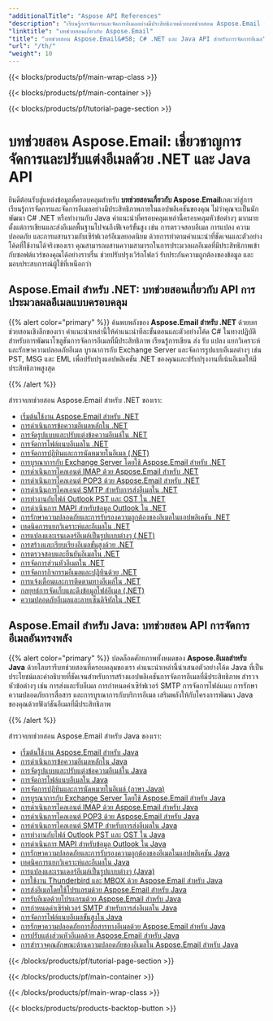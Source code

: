 ```yaml
---
"additionalTitle": "Aspose API References"
"description": "เรียนรู้การจัดการและจัดการอีเมลอย่างมีประสิทธิภาพด้วยบทช่วยสอน Aspose.Email ที่ครอบคลุมสำหรับ C# .NET และ Java เรียนรู้การเรียบเรียงอีเมล การแปลง ความปลอดภัย การแยกวิเคราะห์ และอื่นๆ เพื่อการพัฒนาแอปพลิเคชันที่มีประสิทธิภาพ"
"linktitle": "บทช่วยสอนเกี่ยวกับ Aspose.Email"
"title": "บทช่วยสอน Aspose.Email&#58; C# .NET และ Java API สำหรับการจัดการอีเมล"
"url": "/th/"
"weight": 10
---
```


{{< blocks/products/pf/main-wrap-class >}}

{{< blocks/products/pf/main-container >}}

{{< blocks/products/pf/tutorial-page-section >}}

# บทช่วยสอน Aspose.Email: เชี่ยวชาญการจัดการและปรับแต่งอีเมลด้วย .NET และ Java API

ยินดีต้อนรับสู่แหล่งข้อมูลที่ครอบคลุมสำหรับ **บทช่วยสอนเกี่ยวกับ Aspose.Email**เกตเวย์สู่การเรียนรู้การจัดการและจัดการอีเมลอย่างมีประสิทธิภาพภายในแอปพลิเคชันของคุณ ไม่ว่าคุณจะเป็นนักพัฒนา C# .NET หรือทำงานกับ Java คำแนะนำที่ครอบคลุมเหล่านี้ครอบคลุมหัวข้อต่างๆ มากมาย ตั้งแต่การเขียนและส่งอีเมลพื้นฐานไปจนถึงฟีเจอร์ขั้นสูง เช่น การตรวจสอบอีเมล การแปลง ความปลอดภัย และการผสานรวมกับเซิร์ฟเวอร์อีเมลยอดนิยม ด้วยการทำตามคำแนะนำที่ชัดเจนและตัวอย่างโค้ดที่ใช้งานได้จริงของเรา คุณสามารถผสานความสามารถในการประมวลผลอีเมลที่มีประสิทธิภาพเข้ากับซอฟต์แวร์ของคุณได้อย่างราบรื่น ช่วยปรับปรุงเวิร์กโฟลว์ รับประกันความถูกต้องของข้อมูล และมอบประสบการณ์ผู้ใช้ที่เหนือกว่า

## Aspose.Email สำหรับ .NET: บทช่วยสอนเกี่ยวกับ API การประมวลผลอีเมลแบบครอบคลุม

{{% alert color="primary" %}}
ค้นพบพลังของ **Aspose.Email สำหรับ .NET** ด้วยบทช่วยสอนเชิงลึกของเรา คำแนะนำเหล่านี้ให้คำแนะนำทีละขั้นตอนและตัวอย่างโค้ด C# ในทางปฏิบัติสำหรับการพัฒนาโซลูชันการจัดการอีเมลที่มีประสิทธิภาพ เรียนรู้การเขียน ส่ง รับ แปลง แยกวิเคราะห์ และรักษาความปลอดภัยอีเมล บูรณาการกับ Exchange Server และจัดการรูปแบบอีเมลต่างๆ เช่น PST, MSG และ EML เพื่อปรับปรุงแอปพลิเคชัน .NET ของคุณและปรับปรุงงานที่เน้นอีเมลให้มีประสิทธิภาพสูงสุด

{{% /alert %}}

สำรวจบทช่วยสอน Aspose.Email สำหรับ .NET ของเรา:
- [เริ่มต้นใช้งาน Aspose.Email สำหรับ .NET](./net/getting-started/)
- [การดำเนินการข้อความอีเมลหลักใน .NET](./net/email-message-operations/)
- [การจัดรูปแบบและปรับแต่งข้อความอีเมล์ใน .NET](./net/message-formatting-customization/)
- [การจัดการไฟล์แนบอีเมลใน .NET](./net/attachments-handling/)
- [การจัดการปฏิทินและการนัดหมายในอีเมล (.NET)](./net/calendar-appointments/)
- [การบูรณาการกับ Exchange Server โดยใช้ Aspose.Email สำหรับ .NET](./net/exchange-server-integration/)
- [การดำเนินการไคลเอนต์ IMAP ด้วย Aspose.Email สำหรับ .NET](./net/imap-client-operations/)
- [การดำเนินการไคลเอนต์ POP3 ด้วย Aspose.Email สำหรับ .NET](./net/pop3-client-operations/)
- [การดำเนินการไคลเอนต์ SMTP สำหรับการส่งอีเมลใน .NET](./net/smtp-client-operations/)
- [การทำงานกับไฟล์ Outlook PST และ OST ใน .NET](./net/outlook-pst-ost-operations/)
- [การดำเนินการ MAPI สำหรับข้อมูล Outlook ใน .NET](./net/mapi-operations/)
- [การรักษาความปลอดภัยและการรับรองความถูกต้องของอีเมลในแอปพลิเคชัน .NET](./net/security-authentication/)
- [เทคนิคการแยกวิเคราะห์และอีเมลใน .NET](./net/email-parsing-analysis/)
- [การแปลงและเรนเดอร์อีเมล์เป็นรูปแบบต่างๆ (.NET)](./net/email-conversion-rendering/)
- [การสร้างและเรียบเรียงอีเมลขั้นสูงด้วย .NET](./net/email-composition-and-creation/)
- [การตรวจสอบและยืนยันอีเมลใน .NET](./net/email-validation-and-verification/)
- [การจัดการส่วนหัวอีเมลใน .NET](./net/email-header-manipulation/)
- [การจัดการกิจกรรมอีเมลและปฏิทินด้วย .NET](./net/email-event-and-calendar-handling/)
- [การแจ้งเตือนและการติดตามทางอีเมล์ใน .NET](./net/email-notification-and-tracking/)
- [กลยุทธ์การจัดเก็บและดึงข้อมูลไฟล์อีเมล (.NET)](./net/email-file-storage-and-retrieval/)
- [ความปลอดภัยอีเมลและลายเซ็นดิจิทัลใน .NET](./net/email-security-and-signatures/)

## Aspose.Email สำหรับ Java: บทช่วยสอน API การจัดการอีเมลอันทรงพลัง

{{% alert color="primary" %}}
ปลดล็อคศักยภาพทั้งหมดของ **Aspose.อีเมลสำหรับ Java** ด้วยไลบรารีบทช่วยสอนที่ครอบคลุมของเรา คำแนะนำเหล่านี้นำเสนอตัวอย่างโค้ด Java ที่เป็นประโยชน์และคำอธิบายที่ชัดเจนสำหรับการสร้างแอปพลิเคชันการจัดการอีเมลที่มีประสิทธิภาพ สำรวจหัวข้อต่างๆ เช่น การส่งและรับอีเมล การกำหนดค่าเซิร์ฟเวอร์ SMTP การจัดการไฟล์แนบ การรักษาความปลอดภัยการสื่อสาร และการบูรณาการกับบริการอีเมล เสริมพลังให้กับโครงการพัฒนา Java ของคุณด้วยฟังก์ชันอีเมลที่มีประสิทธิภาพ

{{% /alert %}}

สำรวจบทช่วยสอน Aspose.Email สำหรับ Java ของเรา:
- [เริ่มต้นใช้งาน Aspose.Email สำหรับ Java](./java/getting-started/)
- [การดำเนินการข้อความอีเมลหลักใน Java](./java/email-message-operations/)
- [การจัดรูปแบบและปรับแต่งข้อความอีเมล์ใน Java](./java/message-formatting-customization/)
- [การจัดการไฟล์แนบอีเมลใน Java](./java/attachments-handling/)
- [การจัดการปฏิทินและการนัดหมายในอีเมล์ (ภาษา Java)](./java/calendar-appointments/)
- [การบูรณาการกับ Exchange Server โดยใช้ Aspose.Email สำหรับ Java](./java/exchange-server-integration/)
- [การดำเนินการไคลเอนต์ IMAP ด้วย Aspose.Email สำหรับ Java](./java/imap-client-operations/)
- [การดำเนินการไคลเอนต์ POP3 ด้วย Aspose.Email สำหรับ Java](./java/pop3-client-operations/)
- [การดำเนินการไคลเอนต์ SMTP สำหรับการส่งอีเมลใน Java](./java/smtp-client-operations/)
- [การทำงานกับไฟล์ Outlook PST และ OST ใน Java](./java/outlook-pst-ost-operations/)
- [การดำเนินการ MAPI สำหรับข้อมูล Outlook ใน Java](./java/mapi-operations/)
- [การรักษาความปลอดภัยและการรับรองความถูกต้องของอีเมลในแอปพลิเคชัน Java](./java/security-authentication/)
- [เทคนิคการแยกวิเคราะห์และอีเมลใน Java](./java/email-parsing-analysis/)
- [การแปลงและเรนเดอร์อีเมล์เป็นรูปแบบต่างๆ (Java)](./java/email-conversion-rendering/)
- [การใช้งาน Thunderbird และ MBOX ด้วย Aspose.Email สำหรับ Java](./java/thunderbird-mbox-operations/)
- [การส่งอีเมลโดยใช้โปรแกรมด้วย Aspose.Email สำหรับ Java](./java/sending-emails/)
- [การรับอีเมลด้วยโปรแกรมด้วย Aspose.Email สำหรับ Java](./java/receiving-emails/)
- [การกำหนดค่าเซิร์ฟเวอร์ SMTP สำหรับการส่งอีเมลใน Java](./java/configuring-smtp-servers/)
- [การจัดการไฟล์แนบอีเมลขั้นสูงใน Java](./java/advanced-email-attachments/)
- [การรักษาความปลอดภัยการสื่อสารทางอีเมลด้วย Aspose.Email สำหรับ Java](./java/securing-email-communications/)
- [การปรับแต่งส่วนหัวอีเมลด้วย Aspose.Email สำหรับ Java](./java/customizing-email-headers/)
- [การสำรวจคุณลักษณะด้านความปลอดภัยของอีเมลใน Aspose.Email สำหรับ Java](./java/exploring-email-security/)

{{< /blocks/products/pf/tutorial-page-section >}}

{{< /blocks/products/pf/main-container >}}

{{< /blocks/products/pf/main-wrap-class >}}

{{< blocks/products/products-backtop-button >}}